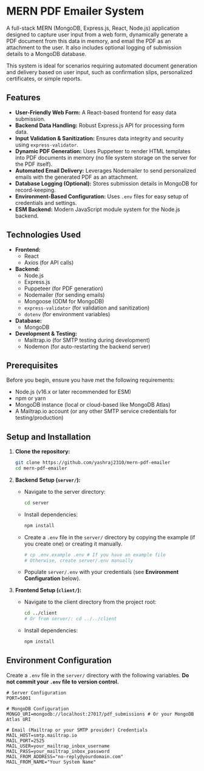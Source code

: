 # MERN PDF Emailer System

A full-stack MERN (MongoDB, Express.js, React, Node.js) application designed to capture user input from a web form, dynamically generate a PDF document from this data in memory, and email the PDF as an attachment to the user. It also includes optional logging of submission details to a MongoDB database.

This system is ideal for scenarios requiring automated document generation and delivery based on user input, such as confirmation slips, personalized certificates, or simple reports.

## Features

*   **User-Friendly Web Form:** A React-based frontend for easy data submission.
*   **Backend Data Handling:** Robust Express.js API for processing form data.
*   **Input Validation & Sanitization:** Ensures data integrity and security using `express-validator`.
*   **Dynamic PDF Generation:** Uses Puppeteer to render HTML templates into PDF documents in memory (no file system storage on the server for the PDF itself).
*   **Automated Email Delivery:** Leverages Nodemailer to send personalized emails with the generated PDF as an attachment.
*   **Database Logging (Optional):** Stores submission details in MongoDB for record-keeping.
*   **Environment-Based Configuration:** Uses `.env` files for easy setup of credentials and settings.
*   **ESM Backend:** Modern JavaScript module system for the Node.js backend.

## Technologies Used

*   **Frontend:**
    *   React
    *   Axios (for API calls)
*   **Backend:**
    *   Node.js
    *   Express.js
    *   Puppeteer (for PDF generation)
    *   Nodemailer (for sending emails)
    *   Mongoose (ODM for MongoDB)
    *   `express-validator` (for validation and sanitization)
    *   `dotenv` (for environment variables)
*   **Database:**
    *   MongoDB
*   **Development & Testing:**
    *   Mailtrap.io (for SMTP testing during development)
    *   Nodemon (for auto-restarting the backend server)

## Prerequisites

Before you begin, ensure you have met the following requirements:

*   Node.js (v16.x or later recommended for ESM)
*   npm or yarn
*   MongoDB instance (local or cloud-based like MongoDB Atlas)
*   A Mailtrap.io account (or any other SMTP service credentials for testing/production)

## Setup and Installation

1.  **Clone the repository:**
    ```bash
    git clone https://github.com/yashraj2310/mern-pdf-emailer
    cd mern-pdf-emailer
    ```

2.  **Backend Setup (`server/`):**
    *   Navigate to the server directory:
        ```bash
        cd server
        ```
    *   Install dependencies:
        ```bash
        npm install
        ```
    *   Create a `.env` file in the `server/` directory by copying the example (if you create one) or creating it manually.
        ```bash
        # cp .env.example .env # If you have an example file
        # Otherwise, create server/.env manually
        ```
    *   Populate `server/.env` with your credentials (see **Environment Configuration** below).

3.  **Frontend Setup (`client/`):**
    *   Navigate to the client directory from the project root:
        ```bash
        cd ../client
        # Or from server/: cd ../../client
        ```
    *   Install dependencies:
        ```bash
        npm install
        ```

## Environment Configuration

Create a `.env` file in the `server/` directory with the following variables. **Do not commit your `.env` file to version control.**

```env
# Server Configuration
PORT=5001

# MongoDB Configuration
MONGO_URI=mongodb://localhost:27017/pdf_submissions # Or your MongoDB Atlas URI

# Email (Mailtrap or your SMTP provider) Credentials
MAIL_HOST=smtp.mailtrap.io
MAIL_PORT=2525
MAIL_USER=your_mailtrap_inbox_username
MAIL_PASS=your_mailtrap_inbox_password
MAIL_FROM_ADDRESS="no-reply@yourdomain.com"
MAIL_FROM_NAME="Your System Name"

